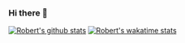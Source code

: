 ### Hi there 👋

[![Robert's github stats](https://github-readme-stats.vercel.app/api?username=treboryx&theme=dark&show_icons=true)](https://github.com/treboryx)
[![Robert's wakatime stats](https://github-readme-stats.vercel.app/api/wakatime?username=treboryx)](https://github.com/treboryx)
